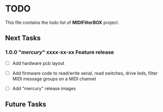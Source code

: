 # TODO
This file contains the todo list of **MIDIFilterBOX** project.


## Next Tasks

### 1.0.0 "*mercury*" xxxx-xx-xx Feature release
- [ ] Add hardware pcb layout
- [ ] Add firmware code to read/write serial, read switches, drive leds, filter MIDI message groups on a MIDI channel
- [ ] Add "mercury" release images


## Future Tasks